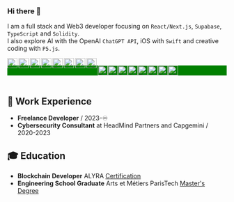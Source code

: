### Hi there 👋

I am a full stack and Web3 developer focusing on `React/Next.js`, `Supabase`, `TypeScript` and `Solidity`.  
I also explore AI with the OpenAI `ChatGPT API`, iOS with `Swift` and creative coding with `P5.js`.  

<div style="background-color: white;">
  <img align="left" alt="React" height="23px" src="https://upload.wikimedia.org/wikipedia/commons/thumb/a/a7/React-icon.svg/2300px-React-icon.svg.png" />
  <img align="left" alt="Nextjs" height="23px" src="https://www.svgrepo.com/show/354113/nextjs-icon.svg" />
  <img align="left" alt="Supabase" height="23px" src="https://seeklogo.com/images/S/supabase-logo-DCC676FFE2-seeklogo.com.png" />
  <img align="left" alt="Solidity" height="23px" src="https://upload.wikimedia.org/wikipedia/commons/thumb/9/98/Solidity_logo.svg/1200px-Solidity_logo.svg.png" />
  <img align="left" alt="TypeScript" height="23px" src="https://upload.wikimedia.org/wikipedia/commons/thumb/4/4c/Typescript_logo_2020.svg/2048px-Typescript_logo_2020.svg.png" />
  <img align="left" alt="OpenAI" height="23px" src="https://seeklogo.com/images/O/open-ai-logo-8B9BFEDC26-seeklogo.com.png" />
  <img align="left" alt="Swift" height="23px" src="https://seeklogo.com/images/S/swift-logo-F41F53A22D-seeklogo.com.png" />
  <img align="left" alt="P5js" height="23px" src="https://upload.wikimedia.org/wikipedia/commons/thumb/c/c6/P5.js_icon.svg/2048px-P5.js_icon.svg.png" />
</div>
<br/>
<div style="background-color: green;">
  <img style="float:left" alt="React" height="23px" src="https://upload.wikimedia.org/wikipedia/commons/thumb/a/a7/React-icon.svg/2300px-React-icon.svg.png" />
  <img style="float:left" alt="Nextjs" height="23px" src="https://www.svgrepo.com/show/354113/nextjs-icon.svg" />
  <img style="float:left" alt="Supabase" height="23px" src="https://seeklogo.com/images/S/supabase-logo-DCC676FFE2-seeklogo.com.png" />
  <img style="float:left" alt="Solidity" height="23px" src="https://upload.wikimedia.org/wikipedia/commons/thumb/9/98/Solidity_logo.svg/1200px-Solidity_logo.svg.png" />
  <img style="float:left" alt="TypeScript" height="23px" src="https://upload.wikimedia.org/wikipedia/commons/thumb/4/4c/Typescript_logo_2020.svg/2048px-Typescript_logo_2020.svg.png" />
  <img style="float:left" alt="OpenAI" height="23px" src="https://seeklogo.com/images/O/open-ai-logo-8B9BFEDC26-seeklogo.com.png" />
  <img style="float:left" alt="Swift" height="23px" src="https://seeklogo.com/images/S/swift-logo-F41F53A22D-seeklogo.com.png" />
  <img style="float:left" alt="P5js" height="23px" src="https://upload.wikimedia.org/wikipedia/commons/thumb/c/c6/P5.js_icon.svg/2048px-P5.js_icon.svg.png" />
  <div style="clear:both;"></div>
</div>
<br/>

## 💼 Work Experience
* **Freelance Developer** / 2023-♾️
* **Cybersecurity Consultant** at HeadMind Partners and Capgemini / 2020-2023

## 🎓 Education
* **Blockchain Developer** ALYRA [Certification](https://certificate.bcdiploma.com/check/84B3B86337CDD7C37B786FBA42D857F4B832EF2955C022BF876102697AA5D1ECbDdMR1NuKytqQWpJN0c2R092L2dOb3dWc0NsQkpQU1lrR2IvSGFIK2h0bitkYnlF)
* **Engineering School Graduate** Arts et Métiers ParisTech [Master's Degree](https://attestation.artsetmetiers.fr/check/01631CD5EB6D2B336FE487D495E5CA00662AA52A0AA8BBCC800994B9333D479FRkc2YVhJclE2c1ZvdERzNFhkRDVlYTFlS1ppbHFXdFhrNk1rVFpsV1ZjOGZxektx)
